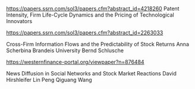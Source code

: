 https://papers.ssrn.com/sol3/papers.cfm?abstract_id=4218260
Patent Intensity, Firm Life-Cycle Dynamics and the Pricing of Technological Innovators

https://papers.ssrn.com/sol3/papers.cfm?abstract_id=2263033 

Cross-Firm Information Flows and the Predictability of Stock Returns
Anna Scherbina
Brandeis University
Bernd Schlusche

https://westernfinance-portal.org/viewpaper?n=876484

News Diffusion in Social Networks and Stock Market Reactions
David Hirshleifer Lin Peng Qiguang Wang 
